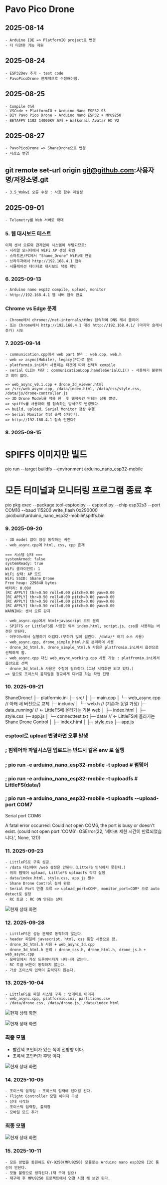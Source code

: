 # Pavo Pico Drone

## 2025-08-14
	- Arduino IDE => PlatformIO project로 변경
	- 더 다양한 기능 지원

## 2025-08-24
	- ESP32Dev 추가 - test code
	- PavoPicoDrone 전체적으로 수정해야함.

## 2025-08-25
	- Compile 성공
	- VSCode + PlatformIO + Arduino Nano ESP32 S3
	- DIY Pavo Pico Drone - Arduino Nano ESP32 + MPU9250
	- BETAFPV 1102 14000KV 모터 + Walksnail Avatar HD V2

## 2025-08-27
	- PavoPicoDrone => ShaneDrone으로 변경
	- 저장소 변경
## git remote set-url origin git@github.com:사용자명/저장소명.git

	- 3.5_Wokwi 오류 수정 : 사용 함수 미설정

## 2025-09-01
	- Telemetry를 Web 서버로 확대

### 5. 웹 대시보드 테스트
	이제 센서 오류와 관계없이 시스템이 부팅되므로:
	- 시리얼 모니터에서 WiFi AP 생성 확인
	- 스마트폰/PC에서 "Shane_Drone" WiFi에 연결
	- 브라우저에서 http://192.168.4.1 접속
	- 시뮬레이션 데이터로 대시보드 작동 확인

### 6. 2025-09-13
	- Arduino nano esp32 compile, upload, monitor
	- http://192.168.4.1 웹 서버 접속 완료

###	Chrome vs Edge 문제
	- Chrome에서 chrome://net-internals/#dns 접속하여 DNS 캐시 클리어
	- 또는 Chrome에서 http://192.168.4.1 대신 http://192.168.4.1/ (마지막 슬래시 추가) 시도

### 7. 2025-09-14
	- communication.cpp에서 web part 분리 : web.cpp, web.h
	- web => async(Mobile), legacy(PC)로 분리
	- platformio.ini에서 사용하는 타겟에 따라 선택적 compile
	- serial CLI는 차단 : communicationLoop.handleSerialCLI() - 사용하기 불편하고 의미 없다.

	=> web_async_v0.1.cpp + drone_3d_viewer.html
	=> /src/web_async.cpp, /data/index.html, /data/css/style.css, /data/js/drone-controller.js
	=> 3D Drone Model을 적용 한  후 웹적속인 안되는 상황 발생.
	=> spiffs를 사용하여 웹 접속하는 방식으로 변경했다.
	=> build, upload, Serial Monitor 정상 수행
	=> Serial Monitor 정상 출력 상태이다.
	=> http://192.168.4.1 접속 안된다?

### 8. 2025-09-15
	
# SPIFFS 이미지만 빌드
pio run --target buildfs --environment arduino_nano_esp32-mobile

# 모든 터미널과 모니터링 프로그램 종료 후
pio pkg exec --package tool-esptoolpy -- esptool.py --chip esp32s3 --port COM10 --baud 115200 write_flash 0x290000 .pio\build\arduino_nano_esp32-mobile\spiffs.bin

### 9. 2025-09-20
	- 3D model 없이 정상 동작하는 버전
	- web_async.cpp에 html, css, cpp 혼재
```
=== 시스템 상태 ===
systemArmed: false
systemReady: true
WiFi 클라이언트: 1
WiFi 상태: AP 모드
WiFi SSID: Shane_Drone
Free heap: 229840 bytes
배터리: 0.09V
[RC APPLY] thr=0.50 roll=0.00 pitch=0.00 yaw=0.00
[RC APPLY] thr=0.50 roll=0.00 pitch=0.00 yaw=0.00
[RC APPLY] thr=0.50 roll=0.00 pitch=0.00 yaw=0.00
[RC APPLY] thr=0.50 roll=0.00 pitch=0.00 yaw=0.00
WARNING: 센서 오류 감지
```

	- web_async.cpp에서 html+javascript 코드 분리
	- SPIFFS or LittleFS를 사용한 외부 index.html, script.js, css를 사용하는 버젼은 안된다.
	- 아두이노에서 실행하기 어렵다.(부하가 많이 걸린다. /data/* 여기 소스 사용)
	- web_async.cpp, drone_simple_html.h로 분리하여 사용
	- drone_3d_html.h, drone_simple_html.h 사용은 platfromio.ini에서 옵션으로 선택하게 함.
	- web_async.cpp 대신 web_async_working.cpp 사용 가능 : platfromio.ini에서 옵션으로 선택
	- drone_3d_html.h 사용은 수정이 필요하다.(그냥 시각화만 되고 있다.)
	=> 앞으로 조이스틱 움직임을 정교하게 디버깅 하는 작업 진행

### 10. 2025-09-21
ShaneDrone/
├─ platformio.ini
├─ src/
│  ├─ main.cpp
│  └─ web_async.cpp        // 아래 새 버전으로 교체
├─ include/
│  └─ web.h                // (기존과 동일 가정)
├─ data_running/           // ← LittleFS에 올라가는 기본 web
│  ├─ index.html
│  ├─ style.css
   ├─ app.js
│  └─ connecttest.txt
├─ data/                   // ← LittleFS에 올라가는 Shane Drone Control
│  ├─ index.html
│  ├─ style.css
   ├─ app.js


### esptool로 upload 변경하면 오류 발생
### ; 펌웨어와 파일시스템 업로드는 반드시 같은 env 로 실행
### ; pio run -e arduino_nano_esp32-mobile -t upload      # 펌웨어
### ; pio run -e arduino_nano_esp32-mobile -t uploadfs    # LittleFS(data/)

### ; pio run -e arduino_nano_esp32-mobile -t uploadfs --upload-port COM7

Serial port COM6

A fatal error occurred: Could not open COM6, the port is busy or doesn't exist.
(could not open port 'COM6': OSError(22, '세마포 제한 시간이 만료되었습니다.', None, 121))

### 11. 2025-09-23
	- LittleFS로 구축 성공.
	- /data 대신하여 /web 설정은 안된다.(LitteFS 인식하지 못한다.)
	- 위의 펨웨어 upload, LittleFS uploadfs 각각 실행
	- data/index.html, style.css, app.js 필수
	- Shane Drone Control 설치 완료
	- Serial Port 연결 오류 => upload_port=COM*, monitor_port=COM* 으로 auto detect로 설정
	- RC 토글 : RC ON 안되는 상태
![현재 상태 화면](./docs/images/화면_캡처_2025-09-23.jpg)

### 12. 2025-09-28
	- LittleFS은 성능 문제로 동작하지 않는다.
	- header 파일에 javascript, html, css 통합 시용으로 함.
	- drone_3d_html.h 사용 + web_async_3d.cpp
	- drone_3d_html.h 분리 : drone_css.h, drone_html.h, drone_js.h + web_async.cpp
	- 모바일에서 가상 드론이비지가 나타나지 않는다.
	- RC 토글 버튼이 동작하지 않는다.
	- 가상 조이스틱 입력이 출력되지 않는다.

### 13. 2025-10-04
	- LittleFS로 파일 시스템 구축 : 업데이트 이미지
	- web_async.cpp, platformio.ini, partitions.csv
	- /data/drone.css, /data/drone.js, /data/index.html

![현재 상태 화면](./docs/images/화면_캡처_2025-10-04_140257.jpg)

![현재 상태 화면](./docs/images/화면_캡처_2025-10-04_174858.jpg)

### 최종 모델
- 빨간색 포인터가 있는 쪽이 전방향 이다.
- 초록색 포인터가 후방 이다.

![현재 상태 화면](./docs/images/화면_캡처_2025-10-04_195604.jpg)

### 14. 2025-10-05
	- 조이스틱 움직임 : 조이스틱 입력에 렌더링 된다.
	- Flight Controller 모델 이미지 구성
	- 상태 시각화
	- 조이스틱 입력창, 출력창
	- 모바일 모드 추가

### 최종 모델
![현재 상태 화면](./docs/images/화면_캡처_2025-10-05_224140.jpg)

### 15. 2025-10-11
	- 모든 방법을 동원해도 GY-9250(MPU9250) 모듈로는 Arduino nano esp32와 I2C 통신이 안된다.
	- 모듈 불량으로 생각된다.(재 구매 필요)
	- 재구매 후 MPU9250 프로젝트에서 연결 시험 해 보면 된다.